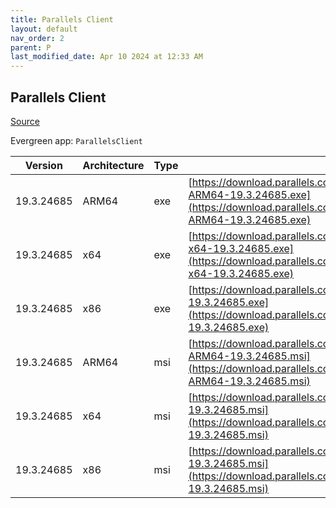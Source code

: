```yaml
---
title: Parallels Client
layout: default
nav_order: 2
parent: P
last_modified_date: Apr 10 2024 at 12:33 AM
---
```


## Parallels Client

[Source](https://www.parallels.com/products/ras/download/links/)

Evergreen app: `ParallelsClient`

| Version    | Architecture | Type | URI                                                                                                                                                                                  |
| ---------- | ------------ | ---- | ------------------------------------------------------------------------------------------------------------------------------------------------------------------------------------ |
| 19.3.24685 | ARM64        | exe  | [https://download.parallels.com/ras/v19/19.3.2.24685/RASClient_Basic-ARM64-19.3.24685.exe](https://download.parallels.com/ras/v19/19.3.2.24685/RASClient_Basic-ARM64-19.3.24685.exe) |
| 19.3.24685 | x64          | exe  | [https://download.parallels.com/ras/v19/19.3.2.24685/RASClient_Basic-x64-19.3.24685.exe](https://download.parallels.com/ras/v19/19.3.2.24685/RASClient_Basic-x64-19.3.24685.exe)     |
| 19.3.24685 | x86          | exe  | [https://download.parallels.com/ras/v19/19.3.2.24685/RASClient_Basic-19.3.24685.exe](https://download.parallels.com/ras/v19/19.3.2.24685/RASClient_Basic-19.3.24685.exe)             |
| 19.3.24685 | ARM64        | msi  | [https://download.parallels.com/ras/v19/19.3.2.24685/RASClient-ARM64-19.3.24685.msi](https://download.parallels.com/ras/v19/19.3.2.24685/RASClient-ARM64-19.3.24685.msi)             |
| 19.3.24685 | x64          | msi  | [https://download.parallels.com/ras/v19/19.3.2.24685/RASClient-x64-19.3.24685.msi](https://download.parallels.com/ras/v19/19.3.2.24685/RASClient-x64-19.3.24685.msi)                 |
| 19.3.24685 | x86          | msi  | [https://download.parallels.com/ras/v19/19.3.2.24685/RASClient-19.3.24685.msi](https://download.parallels.com/ras/v19/19.3.2.24685/RASClient-19.3.24685.msi)                         |
